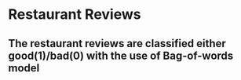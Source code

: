 # Restaurant Reviews
## The restaurant reviews are classified either good(1)/bad(0) with the use of Bag-of-words model